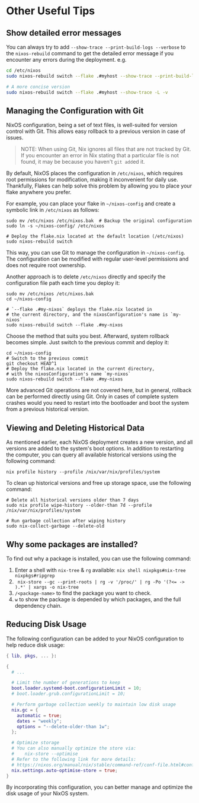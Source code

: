 # Other Useful Tips

## Show detailed error messages

You can always try to add `--show-trace --print-build-logs --verbose` to the `nixos-rebuild` command to get the detailed error message if you encounter any errors during the deployment. e.g.

```bash
cd /etc/nixos
sudo nixos-rebuild switch --flake .#myhost --show-trace --print-build-logs --verbose

# A more concise version
sudo nixos-rebuild switch --flake .#myhost --show-trace -L -v
```

## Managing the Configuration with Git

NixOS configuration, being a set of text files, is well-suited for version control with Git. This allows easy rollback to a previous version in case of issues.

> NOTE: When using Git, Nix ignores all files that are not tracked by Git. If you encounter an error in Nix stating that a particular file is not found, it may be because you haven't `git add`ed it.

By default, NixOS places the configuration in `/etc/nixos`, which requires root permissions for modification, making it inconvenient for daily use. Thankfully, Flakes can help solve this problem by allowing you to place your flake anywhere you prefer.

For example, you can place your flake in `~/nixos-config` and create a symbolic link in `/etc/nixos` as follows:

```shell
sudo mv /etc/nixos /etc/nixos.bak  # Backup the original configuration
sudo ln -s ~/nixos-config/ /etc/nixos

# Deploy the flake.nix located at the default location (/etc/nixos)
sudo nixos-rebuild switch
```

This way, you can use Git to manage the configuration in `~/nixos-config`. The configuration can be modified with regular user-level permissions and does not require root ownership.

Another approach is to delete `/etc/nixos` directly and specify the configuration file path each time you deploy it:

```shell
sudo mv /etc/nixos /etc/nixos.bak
cd ~/nixos-config

# `--flake .#my-nixos` deploys the flake.nix located in
# the current directory, and the nixosConfiguration's name is `my-nixos`
sudo nixos-rebuild switch --flake .#my-nixos
```

Choose the method that suits you best. Afterward, system rollback becomes simple. Just switch to the previous commit and deploy it:

```shell
cd ~/nixos-config
# Switch to the previous commit
git checkout HEAD^1
# Deploy the flake.nix located in the current directory,
# with the nixosConfiguration's name `my-nixos`
sudo nixos-rebuild switch --flake .#my-nixos
```

More advanced Git operations are not covered here, but in general, rollback can be performed directly using Git. Only in cases of complete system crashes would you need to restart into the bootloader and boot the system from a previous historical version.

## Viewing and Deleting Historical Data

As mentioned earlier, each NixOS deployment creates a new version, and all versions are added to the system's boot options. In addition to restarting the computer, you can query all available historical versions using the following command:

```shell
nix profile history --profile /nix/var/nix/profiles/system
```

To clean up historical versions and free up storage space, use the following command:

```shell
# Delete all historical versions older than 7 days
sudo nix profile wipe-history --older-than 7d --profile /nix/var/nix/profiles/system

# Run garbage collection after wiping history
sudo nix-collect-garbage --delete-old
```

## Why some packages are installed?

To find out why a package is installed, you can use the following command:

1. Enter a shell with `nix-tree` & `rg` available: `nix shell nixpkgs#nix-tree nixpkgs#ripgrep`
1. ` nix-store --gc --print-roots | rg -v '/proc/' | rg -Po '(?<= -> ).*' | xargs -o nix-tree`
1. `/<package-name>` to find the package you want to check.
1. `w` to show the package is depended by which packages, and the full dependency chain.

## Reducing Disk Usage

The following configuration can be added to your NixOS configuration to help reduce disk usage:

```nix
{ lib, pkgs, ... }:

{
  # ...

  # Limit the number of generations to keep
  boot.loader.systemd-boot.configurationLimit = 10;
  # boot.loader.grub.configurationLimit = 10;

  # Perform garbage collection weekly to maintain low disk usage
  nix.gc = {
    automatic = true;
    dates = "weekly";
    options = "--delete-older-than 1w";
  };

  # Optimize storage
  # You can also manually optimize the store via:
  #    nix-store --optimise
  # Refer to the following link for more details:
  # https://nixos.org/manual/nix/stable/command-ref/conf-file.html#conf-auto-optimise-store
  nix.settings.auto-optimise-store = true;
}
```

By incorporating this configuration, you can better manage and optimize the disk usage of your NixOS system.
